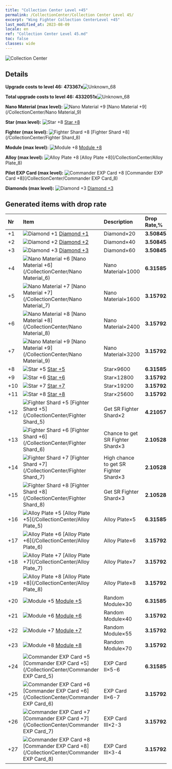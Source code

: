 ```yaml
---
title: "Collection Center Level +45"
permalink: /CollectionCenter/Collection Center Level 45/
excerpt: "Wing Fighter Collection CenterLevel +45"
last_modified_at: 2023-08-09
locale: en
ref: "Collection Center Level 45.md"
toc: false
classes: wide
---
```



  ![Collection Center](/images/bh_img6.png)

## Details

 **Upgrade costs to level 46:** **473367x**![Unknown_68](/images/item/bh_img25_p.png)

 **Total upgrade costs to level 46:** **4332051x**![Unknown_68](/images/item/bh_img25_p.png)

 **Nano Material (max level):** ![Nano Material +9](/images/cc/CC_Nano_Material_6_p.png) [Nano Material +9](/CollectionCenter/Nano Material_9)

 **Star (max level):** ![Star +8](/images/cc/CC_Star_5_p.png) [Star +8](/CollectionCenter/Star_8)

 **Fighter (max level):** ![Fighter Shard +8](/images/cc/CC_Fighter_Shard_5_p.png) [Fighter Shard +8](/CollectionCenter/Fighter Shard_8)

 **Module (max level):** ![Module +8](/images/cc/CC_Module_5_p.png) [Module +8](/CollectionCenter/Module_8)

 **Alloy (max level):** ![Alloy Plate +8](/images/cc/CC_Alloy_Plate_5_p.png) [Alloy Plate +8](/CollectionCenter/Alloy Plate_8)

 **Pilot EXP Card (max level):** ![Commander EXP Card +8](/images/cc/CC_Pilot_EXP_Card_5_p.png) [Commander EXP Card +8](/CollectionCenter/Commander EXP Card_8)

 **Diamonds (max level):** ![Diamond +3](/images/cc/CC_Diamond_3_p.png) [Diamond +3](/CollectionCenter/Diamond_3)

## Generated items with drop rate

  |  Nr |     Item   |    Description   |  Drop Rate,% |
  |:----|:-----------|:-----------------|:-------------|
  | +1 | ![Diamond +1](/images/cc/CC_Diamond_1_p.png) [Diamond +1](/CollectionCenter/Diamond_1) | Diamond×20 | **3.508458** |
  | +2 | ![Diamond +2](/images/cc/CC_Diamond_2_p.png) [Diamond +2](/CollectionCenter/Diamond_2) | Diamond×40 | **3.508458** |
  | +3 | ![Diamond +3](/images/cc/CC_Diamond_3_p.png) [Diamond +3](/CollectionCenter/Diamond_3) | Diamond×60 | **3.508458** |
  | +4 | ![Nano Material +6](/images/cc/CC_Nano_Material_5_p.png) [Nano Material +6](/CollectionCenter/Nano Material_6) | Nano Material×1000 | **6.315856** |
  | +5 | ![Nano Material +7](/images/cc/CC_Nano_Material_5_p.png) [Nano Material +7](/CollectionCenter/Nano Material_7) | Nano Material×1600 | **3.157928** |
  | +6 | ![Nano Material +8](/images/cc/CC_Nano_Material_5_p.png) [Nano Material +8](/CollectionCenter/Nano Material_8) | Nano Material×2400 | **3.157928** |
  | +7 | ![Nano Material +9](/images/cc/CC_Nano_Material_6_p.png) [Nano Material +9](/CollectionCenter/Nano Material_9) | Nano Material×3200 | **3.157928** |
  | +8 | ![Star +5](/images/cc/CC_Star_5_p.png) [Star +5](/CollectionCenter/Star_5) | Star×9600 | **6.315856** |
  | +9 | ![Star +6](/images/cc/CC_Star_5_p.png) [Star +6](/CollectionCenter/Star_6) | Star×12800 | **3.157928** |
  | +10 | ![Star +7](/images/cc/CC_Star_5_p.png) [Star +7](/CollectionCenter/Star_7) | Star×19200 | **3.157928** |
  | +11 | ![Star +8](/images/cc/CC_Star_5_p.png) [Star +8](/CollectionCenter/Star_8) | Star×25600 | **3.157928** |
  | +12 | ![Fighter Shard +5](/images/cc/CC_Fighter_Shard_5_p.png) [Fighter Shard +5](/CollectionCenter/Fighter Shard_5) | Get SR Fighter Shard×2 | **4.210571** |
  | +13 | ![Fighter Shard +6](/images/cc/CC_Fighter_Shard_5_p.png) [Fighter Shard +6](/CollectionCenter/Fighter Shard_6) | Chance to get SR Fighter Shard×3 | **2.1052854** |
  | +14 | ![Fighter Shard +7](/images/cc/CC_Fighter_Shard_5_p.png) [Fighter Shard +7](/CollectionCenter/Fighter Shard_7) | High chance to get SR Fighter Shard×3 | **2.1052854** |
  | +15 | ![Fighter Shard +8](/images/cc/CC_Fighter_Shard_5_p.png) [Fighter Shard +8](/CollectionCenter/Fighter Shard_8) | Get SR Fighter Shard×3 | **2.1052854** |
  | +16 | ![Alloy Plate +5](/images/cc/CC_Alloy_Plate_5_p.png) [Alloy Plate +5](/CollectionCenter/Alloy Plate_5) | Alloy Plate×5 | **6.315856** |
  | +17 | ![Alloy Plate +6](/images/cc/CC_Alloy_Plate_5_p.png) [Alloy Plate +6](/CollectionCenter/Alloy Plate_6) | Alloy Plate×6 | **3.157928** |
  | +18 | ![Alloy Plate +7](/images/cc/CC_Alloy_Plate_5_p.png) [Alloy Plate +7](/CollectionCenter/Alloy Plate_7) | Alloy Plate×7 | **3.157928** |
  | +19 | ![Alloy Plate +8](/images/cc/CC_Alloy_Plate_5_p.png) [Alloy Plate +8](/CollectionCenter/Alloy Plate_8) | Alloy Plate×8 | **3.157928** |
  | +20 | ![Module +5](/images/cc/CC_Module_5_p.png) [Module +5](/CollectionCenter/Module_5) | Random Module×30 | **6.315856** |
  | +21 | ![Module +6](/images/cc/CC_Module_5_p.png) [Module +6](/CollectionCenter/Module_6) | Random Module×40 | **3.157928** |
  | +22 | ![Module +7](/images/cc/CC_Module_5_p.png) [Module +7](/CollectionCenter/Module_7) | Random Module×55 | **3.157928** |
  | +23 | ![Module +8](/images/cc/CC_Module_5_p.png) [Module +8](/CollectionCenter/Module_8) | Random Module×70 | **3.157928** |
  | +24 | ![Commander EXP Card +5](/images/cc/CC_Pilot_EXP_Card_5_p.png) [Commander EXP Card +5](/CollectionCenter/Commander EXP Card_5) | EXP Card II×5-6 | **6.315856** |
  | +25 | ![Commander EXP Card +6](/images/cc/CC_Pilot_EXP_Card_5_p.png) [Commander EXP Card +6](/CollectionCenter/Commander EXP Card_6) | EXP Card II×6-7 | **3.157928** |
  | +26 | ![Commander EXP Card +7](/images/cc/CC_Pilot_EXP_Card_5_p.png) [Commander EXP Card +7](/CollectionCenter/Commander EXP Card_7) | EXP Card III×2-3 | **3.157928** |
  | +27 | ![Commander EXP Card +8](/images/cc/CC_Pilot_EXP_Card_5_p.png) [Commander EXP Card +8](/CollectionCenter/Commander EXP Card_8) | EXP Card III×3-4 | **3.157928** |

